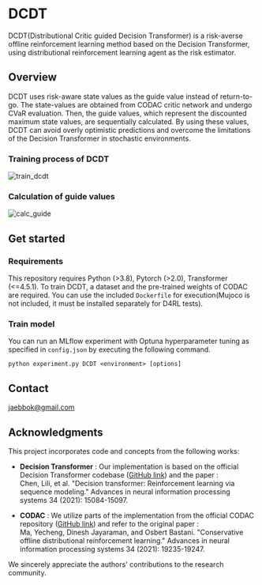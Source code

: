 # DCDT

 DCDT(Distributional Critic guided Decision Transformer) is a risk-averse offline reinforcement learning method based on the Decision Transformer, using distributional reinforcement learning agent as the risk estimator.  

## Overview

 DCDT uses risk-aware state values as the guide value instead of return-to-go. The state-values are obtained from CODAC critic network and undergo CVaR evaluation. Then, the guide values, which represent the discounted maximum state values, are sequentially calculated. By using these values, DCDT can avoid overly optimistic predictions and overcome the limitations of the Decision Transformer in stochastic environments.

### Training process of DCDT
 ![train_dcdt](https://github.com/user-attachments/assets/9ee9de46-e3f2-48dc-8de7-f59e1d949a34)

### Calculation of guide values
 ![calc_guide](https://github.com/user-attachments/assets/8ebfb2a7-aa6b-4fd9-8c07-3946b681d99e)


## Get started

### Requirements
 This repository requires Python (>3.8), Pytorch (>2.0), Transformer (<=4.5.1). To train DCDT, a dataset and the pre-trained weights of CODAC are required. You can use the included ```Dockerfile``` for execution(Mujoco is not included, it must be installed separately for D4RL tests). 
### Train model
 You can run an MLflow experiment with Optuna hyperparameter tuning as specified in ```config.json``` by executing the following command.

```
python experiment.py DCDT <environment> [options]
```


## Contact
jaebbok@gmail.com


## Acknowledgments
This project incorporates code and concepts from the following works:

* **Decision Transformer** : Our implementation is based on the official Decision Transformer codebase ([GitHub link](https://github.com/kzl/decision-transformer)) and the paper : \
Chen, Lili, et al. "Decision transformer: Reinforcement learning via sequence modeling." Advances in neural information processing systems 34 (2021): 15084-15097.

* **CODAC** : We utilize parts of the implementation from the official CODAC repository ([GitHub link](https://github.com/JasonMa2016/CODAC)) and refer to the original paper : \
Ma, Yecheng, Dinesh Jayaraman, and Osbert Bastani. "Conservative offline distributional reinforcement learning." Advances in neural information processing systems 34 (2021): 19235-19247.

We sincerely appreciate the authors' contributions to the research community.